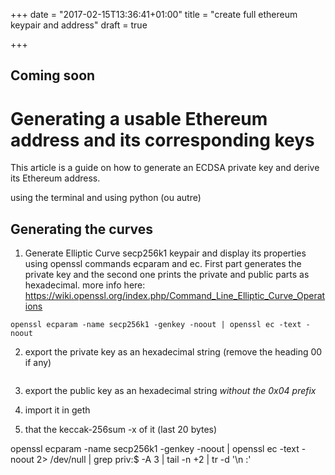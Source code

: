 +++
date = "2017-02-15T13:36:41+01:00"
title = "create full ethereum keypair and address"
draft = true

+++

## Coming soon

# Generating a usable Ethereum address and its corresponding keys

This article is a guide on how to generate an ECDSA private key and derive its Ethereum address. 

using the terminal and using python (ou autre)

## Generating the curves
1. Generate Elliptic Curve secp256k1 keypair and display its properties using openssl commands ecparam and ec. First part generates the private key and the second one prints the private and public parts as hexadecimal.
more info here: https://wiki.openssl.org/index.php/Command_Line_Elliptic_Curve_Operations 
```
openssl ecparam -name secp256k1 -genkey -noout | openssl ec -text -noout
```

2. export the private key as an hexadecimal string (remove the heading 00 if any)
```

```

3. export the public key as an hexadecimal string *without the 0x04 prefix*

4. import it in geth

5. that the keccak-256sum -x of it (last 20 bytes)

openssl ecparam -name secp256k1 -genkey -noout |
openssl ec -text -noout 2> /dev/null | grep priv:$ -A 3 | tail -n +2 | tr -d '\n :'

